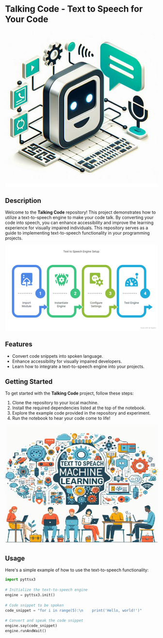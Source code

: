# Talking Code - Text to Speech for Your Code

![Developer Logo](developer.png)

## Description

Welcome to the **Talking Code** repository! This project demonstrates how to utilize a text-to-speech engine to make your code talk. By converting your code into speech, you can enhance accessibility and improve the learning experience for visually impaired individuals. This repository serves as a guide to implementing text-to-speech functionality in your programming projects.


![solution code Logo](code.png)


## Features

- Convert code snippets into spoken language.
- Enhance accessibility for visually impaired developers.
- Learn how to integrate a text-to-speech engine into your projects.

## Getting Started

To get started with the **Talking Code** project, follow these steps:

1. Clone the repository to your local machine.
2. Install the required dependencies listed at the top of the notebook.
3. Explore the example code provided in the repository and experiment.
4. Run the notebook to hear your code come to life!

![sample code](sample.png)

## Usage

Here's a simple example of how to use the text-to-speech functionality:

```python
import pyttsx3

# Initialize the text-to-speech engine
engine = pyttsx3.init()

# Code snippet to be spoken
code_snippet = "for i in range(5):\n    print('Hello, world!')"

# Convert and speak the code snippet
engine.say(code_snippet)
engine.runAndWait()


